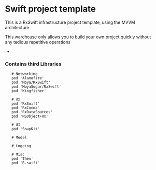 # Swift project template

This is a RxSwift infrastructure project template, using the MVVM architecture

This warehouse only allows you to build your own project quickly without any tedious repetitive operations


-

### Contains third Libraries

```
   # Networking
   pod 'Alamofire'
   pod 'Moya/RxSwift'
   pod 'MoyaSugar/RxSwift'
   pod 'Kingfisher'
   
   # Rx
   pod 'RxSwift'
   pod 'RxCocoa'
   pod 'RxDataSources'
   pod 'NSObject+Rx'
   
   # UI
   pod 'SnapKit'
   
   # Model
   
   # Logging
   
   # Misc
   pod 'Then'
   pod 'R.swift'
   
```